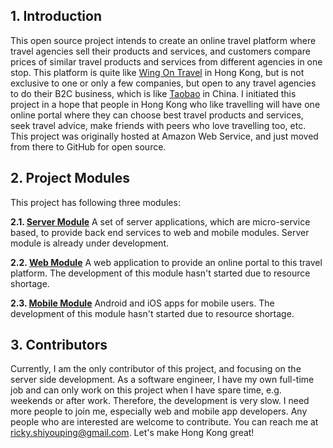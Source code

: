 ## **1. Introduction**
This open source project intends to create an online travel platform where travel agencies sell their products and services, and customers compare prices of similar travel products and services from different agencies in one stop. This platform is quite like [Wing On Travel](https://www.wingontravel.com/) in Hong Kong, but is not exclusive to one or only a few companies, but open to any travel agencies to do their B2C business, which is like [Taobao](www.taobao.com) in China. I initiated this project in a hope that people in Hong Kong who like travelling will have one online portal where they can choose best travel products and services, seek travel advice, make friends with peers who love travelling too, etc. This project was originally hosted at Amazon Web Service, and just moved from there to GitHub for open source.

## **2. Project Modules**
This project has following three modules:

 **2.1. [Server Module](https://github.com/shiyouping/rtalpha/tree/master/server)**
 A set of server applications, which are micro-service based, to provide back end services to web and mobile modules. Server module is already under development.
 
 **2.2. [Web Module](https://github.com/shiyouping/rtalpha/tree/master/web)**
 A web application to provide an online portal to this travel platform. The development of this module hasn't started due to  resource shortage.
 
 **2.3. [Mobile Module](https://github.com/shiyouping/rtalpha/tree/master/mobile)**
 Android and iOS apps for mobile users. The development of this module hasn't started due to resource shortage.

## **3. Contributors**
Currently, I am the only contributor of this project, and focusing on the server side development. As a software engineer, I have my own full-time job and can only work on this project when I have spare time, e.g. weekends or after work. Therefore, the development is very slow. I need more people to join me, especially web and mobile app developers. Any people who are interested are welcome to contribute. You can reach me at ricky.shiyouping@gmail.com. Let's make Hong Kong great!